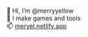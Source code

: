 👋 Hi, I’m @merryyellow  
🌱 I make games and tools  
📫 [meryel.netlify.app](https://meryel.netlify.app)

<!---
merryyellow/merryyellow is a ✨ special ✨ repository because its `README.md` (this file) appears on your GitHub profile.
You can click the Preview link to take a look at your changes.
--->
